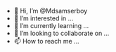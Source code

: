 - 👋 Hi, I’m @Mdsamserboy
- 👀 I’m interested in ...
- 🌱 I’m currently learning ...
- 💞️ I’m looking to collaborate on ...
- 📫 How to reach me ...

<!---
Mdsamserboy/Mdsamserboy is a ✨ special ✨ repository because its `README.md` (this file) appears on your GitHub profile.
You can click the Preview link to take a look at your changes.
--->
